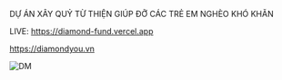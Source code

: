 DỰ ÁN XÂY QUỶ TỪ THIỆN GIÚP ĐỠ CÁC TRẺ EM NGHÈO KHÓ KHĂN

LIVE: https://diamond-fund.vercel.app

https://diamondyou.vn


![DM](https://github.com/LofizDev/DIAMON-FUND/assets/103715936/f548f522-dd52-4efe-a890-50989f0eb0a2)
